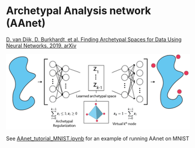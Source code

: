 # Archetypal Analysis network (AAnet)

[D. van Dijk, D. Burkhardt, et al. Finding Archetypal Spaces for Data Using Neural Networks. 2019. arXiv](https://arxiv.org/abs/1901.09078)

![alt text](https://github.com/KrishnaswamyLab/AAnet/blob/master/AAnet.png)

See [AAnet_tutorial_MNIST.ipynb](https://nbviewer.jupyter.org/github/KrishnaswamyLab/PHATE/blob/master/Python/tutorial/EmbryoidBody.ipynb) for an example of running AAnet on MNIST